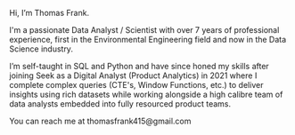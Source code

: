 <p>Hi, I’m Thomas Frank.</p>	
<p>I'm a passionate Data Analyst / Scientist with over 7 years of professional experience, first in the Environmental Engineering field and now in the Data Science industry.</p> 
<p>I’m self-taught in SQL and Python and have since honed my skills after joining Seek as a Digital Analyst (Product Analytics) in 2021 where I complete complex queries (CTE's, Window Functions, etc.) to deliver insights using rich datasets while working alongside a high calibre team of data analysts embedded into fully resourced product teams.</p>
<p>You can reach me at thomasfrank415@gmail.com</p>

<!---
thomasfrank415/thomasfrank415 is a ✨ special ✨ repository because its `README.md` (this file) appears on your GitHub profile.
You can click the Preview link to take a look at your changes.
--->
